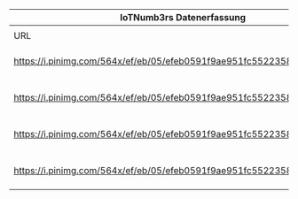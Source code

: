 |IoTNumb3rs Datenerfassung|||||||||||
| ---- | ---- | ---- | ---- | ---- | ---- | ---- | ---- | ---- | ---- | ---- |
||||||||||||
|URL|home_url|filename|device_class|device_count|market_class|market_volume|prognosis_year|publication_year|authorship_class|Dropbox folder|
|https://i.pinimg.com/564x/ef/eb/05/efeb0591f9ae951fc5522358324a07e3.jpg|https://www.businessinsider.com/intelligence/research-store?IR=T&utm_source=businessinsider&utm_medium=infographic&utm_term=IoT_infographic&utm_content=IoT_infographic&utm_campaign=IoT_infographic#!/The-Everything-You-Need-To-Know-About-IoT-Bundle/p/54980049/category=11987291&forcescroll=true|file7_efeb0591f9ae951fc5522358324a07e3.jpg|Generic IoT|24000000000|||2020|unknown|company|JinlinHolic/20190103-0000|
|https://i.pinimg.com/564x/ef/eb/05/efeb0591f9ae951fc5522358324a07e3.jpg|https://www.businessinsider.com/intelligence/research-store?IR=T&utm_source=businessinsider&utm_medium=infographic&utm_term=IoT_infographic&utm_content=IoT_infographic&utm_campaign=IoT_infographic#!/The-Everything-You-Need-To-Know-About-IoT-Bundle/p/54980049/category=11987291&forcescroll=true|file7_efeb0591f9ae951fc5522358324a07e3.jpg|||invest.|1.3E+13|2025|unknown|company|JinlinHolic/20190103-0000|
|https://i.pinimg.com/564x/ef/eb/05/efeb0591f9ae951fc5522358324a07e3.jpg|https://www.businessinsider.com/intelligence/research-store?IR=T&utm_source=businessinsider&utm_medium=infographic&utm_term=IoT_infographic&utm_content=IoT_infographic&utm_campaign=IoT_infographic#!/The-Everything-You-Need-To-Know-About-IoT-Bundle/p/54980049/category=11987291&forcescroll=true|file7_efeb0591f9ae951fc5522358324a07e3.jpg|Personal|5000000000|||2020|unknown|company|JinlinHolic/20190103-0000|
|https://i.pinimg.com/564x/ef/eb/05/efeb0591f9ae951fc5522358324a07e3.jpg|https://www.businessinsider.com/intelligence/research-store?IR=T&utm_source=businessinsider&utm_medium=infographic&utm_term=IoT_infographic&utm_content=IoT_infographic&utm_campaign=IoT_infographic#!/The-Everything-You-Need-To-Know-About-IoT-Bundle/p/54980049/category=11987291&forcescroll=true|file7_efeb0591f9ae951fc5522358324a07e3.jpg|Businesses|11200000000|||2020|unknown|company|JinlinHolic/20190103-0000|
